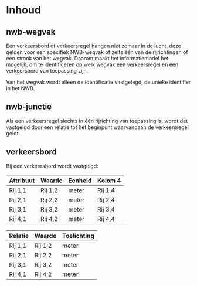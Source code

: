 # Inhoud


## nwb-wegvak
Een verkeersbord of verkeersregel hangen niet zomaar in de lucht, deze gelden voor een specifiek NWB-wegvak of zelfs één van de rijrichtingen of één strook van het wegvak. Daarom maakt het informatiemodel het mogelijk, om te identificeren op welk wegvak een verkeersregel en een verkeersbord van toepassing zijn.

Van het wegvak wordt alleen de identificatie vastgelegd, de unieke identifier in het NWB.

## nwb-junctie
Als een verkeersregel slechts in één rijrichting van toepassing is, wordt dat vastgelgd door een relatie tot het beginpunt waarvandaan de verkeersregel geldt.


## verkeersbord
Bij een verkeersbord wordt vastgelgd: 

| Attribuut | Waarde | Eenheid | Kolom 4 |
|---------|---------|---------|---------|
| Rij 1,1 | Rij 1,2 | meter | Rij 1,4 |
| Rij 2,1 | Rij 2,2 | meter | Rij 2,4 |
| Rij 3,1 | Rij 3,2 | meter | Rij 3,4 |
| Rij 4,1 | Rij 4,2 | meter | Rij 4,4 |


| Relatie | Waarde | Toelichting | 
|---------|---------|---------|
| Rij 1,1 | Rij 1,2 | meter | 
| Rij 2,1 | Rij 2,2 | meter | 
| Rij 3,1 | Rij 3,2 | meter | 
| Rij 4,1 | Rij 4,2 | meter | 





